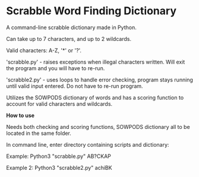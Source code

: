 # Scrabble Word Finding Dictionary

A command-line scrabble dictionary made in Python.

Can take up to 7 characters, and up to 2 wildcards.

Valid characters: A-Z, '*' or '?'. 

'scrabble.py' - raises exceptions when illegal characters written. Will exit the program and you will have to re-run. 

'scrabble2.py' - uses loops to handle error checking, program stays running until valid input entered. Do not have to re-run program. 

Utilizes the SOWPODS dictionary of words and has a scoring function to account for valid characters and wildcards. 

**How to use**

Needs both checking and scoring functions, SOWPODS dictionary all to be located in the same folder.

In command line, enter directory containing scripts and dictionary:

Example: Python3 "scrabble.py" AB?CKAP

Example 2: Python3 "scrabble2.py" achiBK
